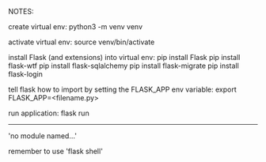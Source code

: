 NOTES:

create virtual env:
    python3 -m venv venv


activate virtual env:
    source venv/bin/activate

install Flask (and extensions) into virtual env:
    pip install Flask
    pip install flask-wtf
    pip install flask-sqlalchemy
    pip install flask-migrate
    pip install flask-login

tell flask how to import by setting the FLASK_APP env variable:
    export FLASK_APP=<filename.py>

run application:
    flask run

***

'no module named...'

remember to use 'flask shell'